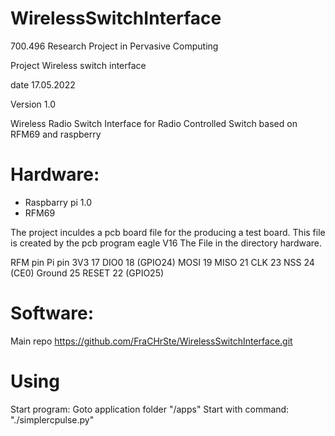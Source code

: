 # WirelessSwitchInterface

700.496	Research Project in Pervasive Computing

Project	Wireless switch interface

date		17.05.2022

Version	1.0


Wireless Radio Switch Interface for Radio Controlled Switch based on RFM69 and raspberry 

# Hardware: 
- Raspbarry pi 1.0
- RFM69 

The project inculdes a pcb board file for the producing a test board. This file is created by the pcb program eagle V16
The File in the directory hardware. 

RFM pin	Pi pin
3V3	    17
DIO0	  18 (GPIO24)
MOSI	  19
MISO	  21
CLK	    23
NSS	    24 (CE0)
Ground	25
RESET	  22 (GPIO25)



# Software: 

Main repo
https://github.com/FraCHrSte/WirelessSwitchInterface.git



# Using

Start program: 
Goto  application folder "/apps"
Start with command: "./simplercpulse.py"

